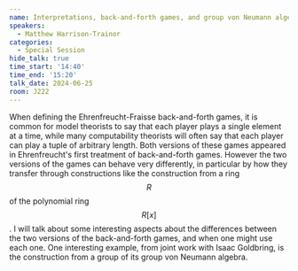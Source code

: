 ```yaml
---
name: Interpretations, back-and-forth games, and group von Neumann algebras
speakers:
  - Matthew Harrison-Trainor
categories:
  - Special Session
hide_talk: true
time_start: '14:40'
time_end: '15:20'
talk_date: 2024-06-25
room: J222
---
```



When defining the Ehrenfreucht-Fraisse back-and-forth games, it is common for model theorists to say that each player plays a single element at a time, while many computability theorists will often say that each player can play a tuple of arbitrary length. Both versions of these games appeared in Ehrenfreucht's first treatment of back-and-forth games. However the two versions of the games can behave very differently, in particular by how they transfer through constructions like the construction from a ring $$R$$ of the polynomial ring $$R[x]$$. I will talk about some interesting aspects about the differences between the two versions of the back-and-forth games, and when one might use each one. One interesting example, from joint work with Isaac Goldbring, is the construction from a group of its group von Neumann algebra.


